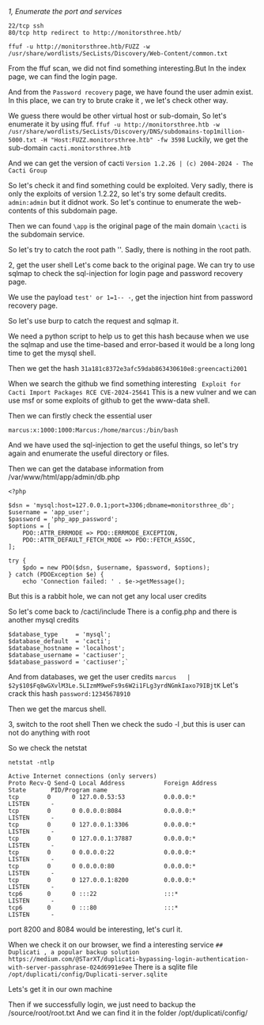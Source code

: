 *1, Enumerate the port and services*
```
22/tcp ssh
80/tcp http redirect to http://monitorsthree.htb/
```

`ffuf -u http://monitorsthree.htb/FUZZ -w /usr/share/wordlists/SecLists/Discovery/Web-Content/common.txt`

From the ffuf scan, we did not find something interesting.But In the index page, we can find the login page.

And from the `Password recovery` page, we have found the user admin exist.
In this place, we can try to brute crake it , we let's check other way.

We guess there would be other virtual host or sub-domain, So let's enumerate it by using ffuf.
`ffuf -u http://monitorsthree.htb -w /usr/share/wordlists/SecLists/Discovery/DNS/subdomains-top1million-5000.txt -H "Host:FUZZ.monitorsthree.htb" -fw 3598`
Luckily, we get the sub-domain `cacti.monitorsthree.htb`

And we can get the version of cacti
`Version 1.2.26 | (c) 2004-2024 - The Cacti Group`

So let's check it and find something could be exploited.
Very sadly, there is only the exploits of version 1.2.22, so let's try some default credits.
`admin:admin` but it didnot work.
So let's continue to enumerate the web-contents of this subdomain page.

Then we can found  `\app`  is the original page of the main domain
`\cacti` is the subdomain service.

So let's try to catch the root path '\'. Sadly, there is nothing in the root path.

2, get the user shell
Let's come back to the original page.
We can try to use sqlmap to check the sql-injection for login page and password recovery page.

We use the payload `test' or 1=1-- -`, get the injection hint from password recovery page.

So let's use burp to catch the request and sqlmap it.

We need a python script to help us to get this hash because when we use the sqlmap and use the time-based and error-based it would be a long long time to get the mysql shell.

Then we get the hash 
`31a181c8372e3afc59dab863430610e8:greencacti2001`

When we search the github we find something interesting
` Exploit for Cacti Import Packages RCE CVE-2024-25641`
This is a new vulner and we can use msf or some exploits of github to get the www-data shell.

Then we can firstly check the essential user
```
marcus:x:1000:1000:Marcus:/home/marcus:/bin/bash
```
And we have used the sql-injection to get the useful things, so let's try again and enumerate the useful directory or files.

Then we can get the database information from /var/www/html/app/admin/db.php
```
<?php

$dsn = 'mysql:host=127.0.0.1;port=3306;dbname=monitorsthree_db';
$username = 'app_user';
$password = 'php_app_password';
$options = [
    PDO::ATTR_ERRMODE => PDO::ERRMODE_EXCEPTION,
    PDO::ATTR_DEFAULT_FETCH_MODE => PDO::FETCH_ASSOC,
];

try {
    $pdo = new PDO($dsn, $username, $password, $options);
} catch (PDOException $e) {
    echo 'Connection failed: ' . $e->getMessage();
```
But this is a rabbit hole, we can not get any local user credits

So let's come back to /cacti/include
There is a config.php and there is another mysql credits
```
$database_type     = 'mysql';
$database_default  = 'cacti';
$database_hostname = 'localhost';
$database_username = 'cactiuser';
$database_password = 'cactiuser';`
```

And from databases, we get the user credits
`marcus   | $2y$10$Fq8wGXvlM3Le.5LIzmM9weFs9s6W2i1FLg3yrdNGmkIaxo79IBjtK`
Let's crack this hash `password:12345678910`

Then we get the marcus shell.

3, switch to the root shell
Then we check the sudo -l ,but this is user can not do anything with root

So we check the netstat
```
netstat -ntlp

Active Internet connections (only servers)
Proto Recv-Q Send-Q Local Address           Foreign Address         State       PID/Program name    
tcp        0      0 127.0.0.53:53           0.0.0.0:*               LISTEN      -                   
tcp        0      0 0.0.0.0:8084            0.0.0.0:*               LISTEN      -                   
tcp        0      0 127.0.0.1:3306          0.0.0.0:*               LISTEN      -                   
tcp        0      0 127.0.0.1:37887         0.0.0.0:*               LISTEN      -                   
tcp        0      0 0.0.0.0:22              0.0.0.0:*               LISTEN      -                   
tcp        0      0 0.0.0.0:80              0.0.0.0:*               LISTEN      -                   
tcp        0      0 127.0.0.1:8200          0.0.0.0:*               LISTEN      -                   
tcp6       0      0 :::22                   :::*                    LISTEN      -                   
tcp6       0      0 :::80                   :::*                    LISTEN      - 
```
port 8200 and 8084 would be interesting, let's curl it.

When we check it on our browser, we find a interesting service
`## Duplicati , a popular backup solution`
`https://medium.com/@STarXT/duplicati-bypassing-login-authentication-with-server-passphrase-024d6991e9ee`
There is a sqlite file 
`/opt/duplicati/config/Duplicati-server.sqlite`

Lets's get it in our own machine


Then if we successfully login, we just need to backup the /source/root/root.txt
And we can find it in the folder /opt/duplicati/config/


